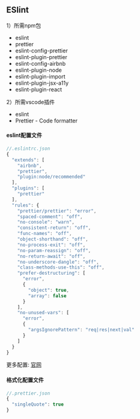## ESlint

1）所需npm包

* eslint
* prettier
* eslint-config-prettier
* eslint-plugin-prettier
* eslint-config-airbnb
* eslint-plugin-node
* eslint-plugin-import
* eslint-plugin-jsx-a11y 
* eslint-plugin-react

2）所需vscode插件

* eslint
* Prettier - Code formatter

#### eslint配置文件

```javascript
//.eslintrc.json
{
  "extends": [
    "airbnb",
    "prettier",
    "plugin:node/recommended"
  ],
  "plugins": [
    "prettier"
  ],
  "rules": {
    "prettier/prettier": "error",
    "spaced-comment": "off",
    "no-console": "warn",
    "consistent-return": "off",
    "func-names": "off",
    "object-shorthand": "off",
    "no-process-exit": "off",
    "no-param-reassign": "off",
    "no-return-await": "off",
    "no-underscore-dangle": "off",
    "class-methods-use-this": "off",
    "prefer-destructuring": [
      "error",
      {
        "object": true,
        "array": false
      }
    ],
    "no-unused-vars": [
      "error",
      {
        "argsIgnorePattern": "req|res|next|val"
      }
    ]
  }
}
```

更多配置: [官网](http://eslint.cn/)

#### 格式化配置文件

```javascript
//.prettier.json
{
  "singleQuote": true
}

```

